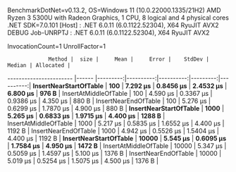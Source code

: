 
BenchmarkDotNet=v0.13.2, OS=Windows 11 (10.0.22000.1335/21H2)
AMD Ryzen 3 5300U with Radeon Graphics, 1 CPU, 8 logical and 4 physical cores
.NET SDK=7.0.101
  [Host]     : .NET 6.0.11 (6.0.1122.52304), X64 RyuJIT AVX2 DEBUG
  Job-UNRPTJ : .NET 6.0.11 (6.0.1122.52304), X64 RyuJIT AVX2

InvocationCount=1  UnrollFactor=1  

                 Method |  size |     Mean |     Error |    StdDev |   Median | Allocated |
----------------------- |------ |---------:|----------:|----------:|---------:|----------:|
 **InsertNearStartOfTable** |   **100** | **7.292 μs** | **0.8456 μs** | **2.4532 μs** | **6.800 μs** |     **976 B** |
  InsertAtMiddleOfTable |   100 | 4.590 μs | 0.3367 μs | 0.9386 μs | 4.350 μs |     880 B |
   InsertNearEndOfTable |   100 | 5.276 μs | 0.6299 μs | 1.7870 μs | 4.900 μs |     880 B |
 **InsertNearStartOfTable** |  **1000** | **5.265 μs** | **0.6833 μs** | **1.9715 μs** | **4.400 μs** |    **1288 B** |
  InsertAtMiddleOfTable |  1000 | 5.217 μs | 0.5835 μs | 1.6552 μs | 4.400 μs |    1192 B |
   InsertNearEndOfTable |  1000 | 4.942 μs | 0.5526 μs | 1.5404 μs | 4.400 μs |    1192 B |
 **InsertNearStartOfTable** | **10000** | **5.545 μs** | **0.6095 μs** | **1.7584 μs** | **4.950 μs** |    **1472 B** |
  InsertAtMiddleOfTable | 10000 | 5.347 μs | 0.5059 μs | 1.4597 μs | 5.100 μs |    1376 B |
   InsertNearEndOfTable | 10000 | 5.019 μs | 0.5254 μs | 1.5075 μs | 4.500 μs |    1376 B |
